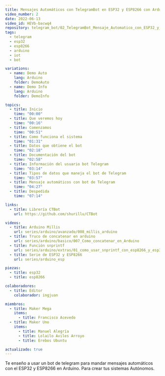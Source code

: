 ```yaml
---
title: Mensajes Automáticos con TelegramBot en ESP32 y ESP8266 con Arduino
video_number: 2
date: 2022-06-13
video_id: HEVb-bacwq4
repository: telegram_bot/02_TelegramBot_Mensaje_Automatico_con_ESP32_y_ESP8266
tags:
  - telegram
  - esp32
  - esp8266
  - arduino
  - iot
  - bot

variations:
  - name: Demo Auto
    lang: Arduino
    folder: DemoAuto
  - name: Demo Info
    lang: Arduino
    folder: DemoInfo

topics:
  - title: Inicio
    time: "00:00"
  - title: Que veremos hoy
    time: "00:16"
  - title: Comenzamos
    time: "00:51"
  - title: Como funciona el sistema
    time: "01:31"
  - title: Datos que obtiene el bot
    time: "02:18"
  - title: Documentación del bot
    time: "02:58"
  - title: Información del usuario bot Telegram
    time: "03:14"
  - title: Tipos de datos que maneja el bot de Telegram
    time: "03:57"
  - title: Mensaje automáticos con bot de Telegram
    time: "04:27"
  - title: Despedida
    time: "07:14"

links:
  - title: Librería CTBot
    url: https://github.com/shurillu/CTBot

videos:
  - title: Arduino Millis
    url: series/arduino/avanzado/008_millis_arduino
  - title: Truco de concatenar en arduino
    url: series/arduino/basico/007_Como_concatenar_en_Arduino
  - title: Función snprintf
    url: series/arduino/extras/01_como_usar_snprintf_con_esp8266_y_esp32
  - title: Serie de ESP32 y ESP8266
    url: series/arduino_esp

piezas:
  - title: esp32
  - title: esp8266

colaboradores:
  - title: Editor
    colaborador: ingjuan

miembros:
  - title: Maker Mega
    items:
      - title: Francisco Acevedo
  - title: Maker Uno
    items:
      - title: Manuel Alegría
      - title: Lolailo Aviles Arroyo
      - title: Erebos Ubuntu

actualizado: true
---
```


Te enseño a usar un bot de telegram para mandar mensajes automáticos con el ESP32 y ESP8266 en Arduino. Para crear tus sistemas Autónomos.
